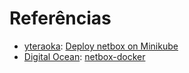Referências
===========

- [yteraoka](https://blog.1q77.com/author/yteraoka/): [Deploy netbox on Minikube](https://blog.1q77.com/2017/02/deploy-netbox-on-minikube/)
- [Digital Ocean](https://digitalocean.com): [netbox-docker](https://github.com/digitalocean/netbox-docker)